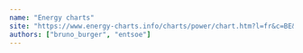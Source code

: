 ```yaml
---
name: "Energy charts"
site: "https://www.energy-charts.info/charts/power/chart.htm?l=fr&c=BE&stacking=stacked_absolute_area&interval=month&year=2022&month=11"
authors: ["bruno_burger", "entsoe"]
---
```


